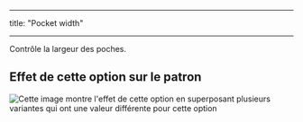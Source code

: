 - - -
title: "Pocket width"
- - -

Contrôle la largeur des poches.

## Effet de cette option sur le patron

![Cette image montre l'effet de cette option en superposant plusieurs variantes qui ont une valeur différente pour cette option](wahid_pocketwidth_sample.svg "Effect of this option on the pattern")

